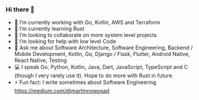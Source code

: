 ### Hi there 👋

- 🔭 I’m currently working with Go, Kotlin, AWS and Terraform
- 🌱 I’m currently learning Rust
- 👯 I’m looking to collaborate on more system level projects
- 🤔 I’m looking for help with low level Code
- 💬 Ask me about Software Architecture, Software Engineering, Backend / Mobile Development, Kotlin, Go, Django / Flask, Flutter, Android Native, React Native, Testing
- 💻 I speak Go, Python, Kotlin, Java, Dart, JavaScript, TypeScript and C (though I very rarely use it). Hope to do more with Rust in future
- ⚡ Fun fact: I write sometimes about Software Engineering https://medium.com/@martinnowosad
